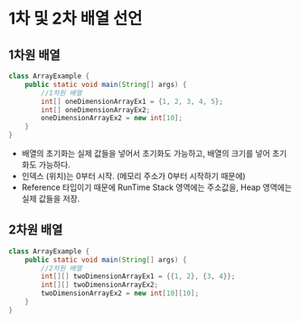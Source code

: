 # 1차 및 2차 배열 선언
## 1차원 배열
```JAVA
class ArrayExample {
	public static void main(String[] args) {
        //1차원 배열
        int[] oneDimensionArrayEx1 = {1, 2, 3, 4, 5};
        int[] oneDimensionArrayEx2;
        oneDimensionArrayEx2 = new int[10];
    }
}
```
* 배열의 초기화는 실제 값들을 넣어서 초기화도 가능하고, 배열의 크기를 넣어 초기화도 가능하다.
* 인덱스 (위치)는 0부터 시작. (메모리 주소가 0부터 시작하기 때문에)
* Reference 타입이기 때문에 RunTime Stack 영역에는 주소값을, Heap 영역에는 실제 값들을 저장.

## 2차원 배열
```JAVA
class ArrayExample {
	public static void main(String[] args) {
        //2차원 배열
        int[][] twoDimensionArrayEx1 = {{1, 2}, {3, 4}};
        int[][] twoDimensionArrayEx2;
        twoDimensionArrayEx2 = new int[10][10];
    }
}
```
